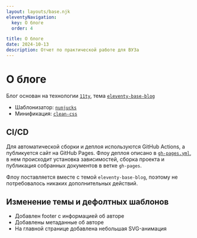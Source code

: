 ```yaml
---
layout: layouts/base.njk
eleventyNavigation:
  key: О блоге
  order: 4

title: О блоге
date: 2024-10-13
description: Отчет по практической работе для ВУЗа
---
```


# О блоге

Блог основан на технологии [`11ty`](https://www.11ty.dev), тема [`eleventy-base-blog`](https://github.com/11ty/eleventy-base-blog)

- Шаблонизатор: [`nunjucks`](https://www.npmjs.com/package/nunjucks)
- Минификация: [`clean-css`](https://www.npmjs.com/package/clean-css)

## CI/CD

Для автоматической сборки и деплоя используются GitHub Actions, а публикуется сайт на GitHub Pages. Флоу деплоя описано в [`gh-pages.yml`](https://github.com/asmalcev/notes/blob/main/.github/workflows/gh-pages.yml), в нем происходит установка зависимостей, сборка проекта и публикация собранных документов в ветке `gh-pages`.

Флоу поставляется вместе с темой `eleventy-base-blog`, поэтому не потребовалось никаких дополнительных действий.

## Изменение темы и дефолтных шаблонов

- Добавлен footer с информацией об авторе
- Добавлены метаданные об авторе
- На главной странице добавлена небольшая SVG-анимация
